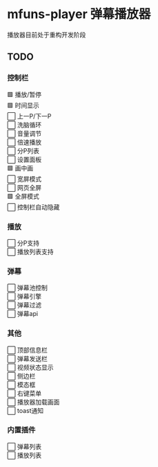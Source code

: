 # mfuns-player 弹幕播放器

播放器目前处于重构开发阶段

## TODO
### 控制栏
🟩 播放/暂停  
🟩 时间显示  
⬜ 上一P/下一P  
⬜ 洗脑循环  
⬜ 音量调节  
⬜ 倍速播放  
⬜ 分P列表  
⬜ 设置面板  
🟩 画中画  
⬜ 宽屏模式  
⬜ 网页全屏  
🟩 全屏模式  
⬜ 控制栏自动隐藏  

### 播放
⬜ 分P支持  
⬜ 播放列表支持  

### 弹幕
⬜ 弹幕池控制  
⬜ 弹幕引擎  
⬜ 弹幕过滤  
⬜ 弹幕api  

### 其他
⬜ 顶部信息栏  
⬜ 弹幕发送栏  
⬜ 视频状态显示  
⬜ 侧边栏  
⬜ 模态框  
⬜ 右键菜单  
⬜ 播放器加载画面  
⬜ toast通知  

### 内置插件
⬜ 弹幕列表  
⬜ 播放列表  
